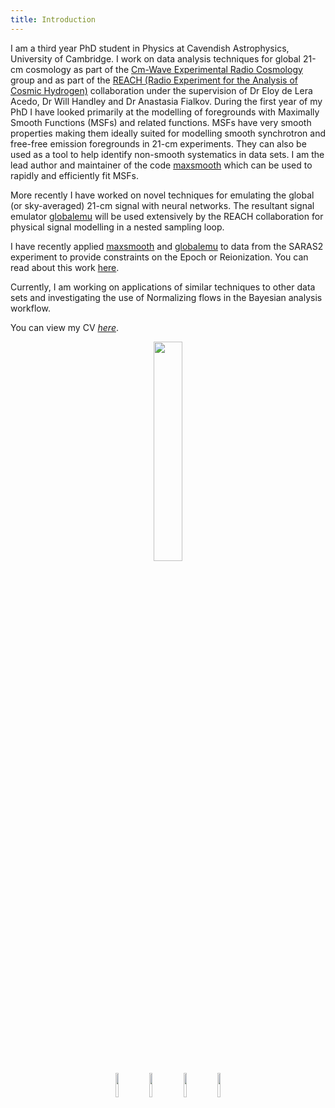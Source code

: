 ```yaml
---
title: Introduction
---
```


I am a third year PhD student in Physics at Cavendish Astrophysics,
University of Cambridge. I work on data analysis techniques for global 21-cm cosmology
as part of the
[Cm-Wave Experimental Radio Cosmology](https://cavendishcmwavecosmology.weebly.com/) group and as part of the
[REACH (Radio Experiment for the Analysis of Cosmic Hydrogen)]('https://www.astro.phy.cam.ac.uk/research/research-projects/reach/reach')
collaboration under the
supervision of Dr Eloy de Lera Acedo, Dr Will Handley and Dr Anastasia Fialkov.
During the first year of my PhD I have looked primarily at the
modelling of foregrounds with Maximally Smooth Functions (MSFs) and related
functions. MSFs have very smooth properties making them
ideally suited for modelling smooth synchrotron and
free-free emission foregrounds in 21-cm experiments. They can also be used as
a tool to help identify non-smooth systematics in data sets. I am the lead author and maintainer of the
code [maxsmooth](https://github.com/htjb/maxsmooth) which can be used to rapidly
and efficiently fit MSFs.

More recently I have worked on novel techniques for emulating the global (or sky-averaged)
21-cm signal with neural networks. The resultant signal emulator
[globalemu](https://github.com/htjb/globalemu) will be used extensively by the
REACH collaboration for physical signal modelling in a nested sampling loop.

I have recently applied [maxsmooth](https://github.com/htjb/maxsmooth)
and [globalemu](https://github.com/htjb/globalemu) to data from the SARAS2 experiment
to provide constraints on the Epoch or Reionization. You can read about this work
[here](https://arxiv.org/abs/2201.11531).

Currently, I am working on applications of similar techniques to other data sets
and investigating the use of Normalizing flows in the Bayesian analysis workflow.

You can view my CV [*here*](https://raw.githubusercontent.com/htjb/CV/main/CV.pdf).

<center><img src="{{ site.url }}/assets/portrait.jpg" width="30%" alt-text="Portrait image"></center>

<center>
<a href='https://arxiv.org/search/?searchtype=author&query=Bevins%2C+H+T+J'><img src="{{ site.url }}/assets/arxiv.png" width="10%" alt-text="arXiv Link"></a>
<a href='https://github.com/htjb'><img src="{{ site.url }}/assets/github_logo.png" width="10%" alt-text="Github Link"></a>
<a href='https://www.linkedin.com/in/harry-bevins-641a6512a/'><img src="{{ site.url }}/assets/linkedin.png" width="10%" alt-text="Linkedin Link"></a>
<a href='https://ui.adsabs.harvard.edu/search/q=author%3A%22Bevins%2C%20H.%20T.%20J.%22&sort=date%20desc%2C%20bibcode%20desc&p_=0'><img src="{{ site.url }}/assets/ads.png" width="10%" alt-text="ADS Link"></a>
</center>
